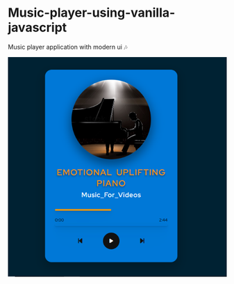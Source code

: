 # Music-player-using-vanilla-javascript
Music player application with modern ui 🎶

![](https://github.com/AvikNayak22/Music-player-using-vanilla-javascript/blob/main/Screenshot%20(177).png)
